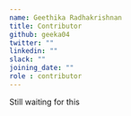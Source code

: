 ```yaml
---
name: Geethika Radhakrishnan
title: Contributor
github: geeka04
twitter: ""
linkedin: ""
slack: ""
joining_date: ""
role : contributor
---
```


Still waiting for this
